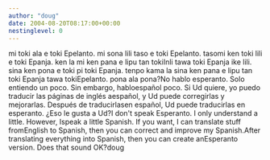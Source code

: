 ```yaml
---
author: "doug"
date: 2004-08-20T08:17:00+00:00
nestinglevel: 0
---
```

mi toki ala e toki Epelanto. mi sona lili taso e toki Epelanto. tasomi ken toki lili e toki Epanja. ken la mi ken pana e lipu tan tokiInli tawa toki Epanja ike lili. sina ken pona e toki pi toki Epanja. tenpo kama la sina ken pana e lipu tan toki Epanja tawa tokiEpelanto. pona ala pona?No hablo esperanto. Solo entiendo un poco. Sin embargo, habloespañol poco. Si Ud quiere, yo puedo traducir las páginas de inglés aespañol, y Ud puede corregirlas y mejorarlas. Después de traducirlasen español, Ud puede traducirlas en esperanto. ¿Eso le gusta a Ud?I don't speak Esperanto. I only understand a little. However, Ispeak a little Spanish. If you want, I can translate stuff fromEnglish to Spanish, then you can correct and improve my Spanish.After translating everything into Spanish, then you can create anEsperanto version. Does that sound OK?doug